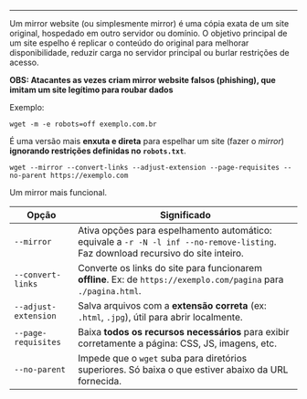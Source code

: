 
---

Um mirror website (ou simplesmente mirror) é uma cópia exata de um site original, hospedado em outro servidor ou domínio. O objetivo principal de um site espelho é replicar o conteúdo do original para melhorar disponibilidade, reduzir carga no servidor principal ou burlar restrições de acesso.

**OBS: Atacantes as vezes criam mirror website  falsos (phishing), que imitam um site legítimo para roubar dados**

Exemplo:

```
wget -m -e robots=off exemplo.com.br
```

É uma versão mais **enxuta e direta** para espelhar um site (fazer o _mirror_) **ignorando restrições definidas no `robots.txt`**.

```
wget --mirror --convert-links --adjust-extension --page-requisites --no-parent https://exemplo.com
```

Um mirror mais funcional.

|Opção|Significado|
|---|---|
|`--mirror`|Ativa opções para espelhamento automático: equivale a `-r -N -l inf --no-remove-listing`. Faz download recursivo do site inteiro.|
|`--convert-links`|Converte os links do site para funcionarem **offline**. Ex: de `https://exemplo.com/pagina` para `./pagina.html`.|
|`--adjust-extension`|Salva arquivos com a **extensão correta** (ex: `.html`, `.jpg`), útil para abrir localmente.|
|`--page-requisites`|Baixa **todos os recursos necessários** para exibir corretamente a página: CSS, JS, imagens, etc.|
|`--no-parent`|Impede que o `wget` suba para diretórios superiores. Só baixa o que estiver abaixo da URL fornecida.|
